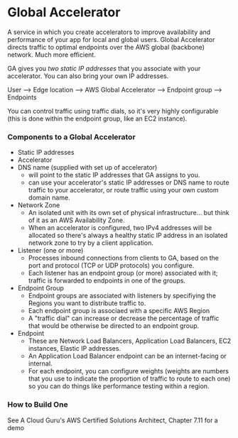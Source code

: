 # Global Accelerator

A service in which you create accelerators to improve availability and performance of your app for local and global users. Global Accelerator directs traffic to optimal endpoints over the AWS global (backbone) network. Much more efficient. 

GA gives you *two static IP addresses* that you associate with your accelerator. You can also bring your own IP addresses. 

User --> Edge location --> AWS Global Accelerator --> Endpoint group --> Endpoints

You can control traffic using traffic dials, so it's very highly configurable (this is done within the endpoint group, like an EC2 instance).

### Components to a Global Accelerator
* Static IP addresses
* Accelerator
* DNS name (supplied with set up of accelerator)
  * will point to the static IP addresses that GA assigns to you. 
  * can use your accelerator's static IP addresses or DNS name to route traffic to your accelerator, or route traffic using your own custom domain name. 
* Network Zone
  * An isolated unit with its own set of physical infrastructure... but think of it as an AWS Availability Zone. 
  * When an accelerator is configured, two IPv4 addresses will be allocated so there's always a healthy static IP address in an isolated network zone to try by a client application.
* Listener (one or more)
  * Processes inbound connections from clients to GA, based on the port and protocol (TCP or UDP protocols) you configure. 
  * Each listener has an endpoint group (or more) associated with it; traffic is forwarded to endpoints in one of the groups. 
* Endpoint Group
  * Endpoint groups are associated with listeners by specifiying the Regions you want to distribute traffic to. 
  * Each endpoint group is associaed with a specific AWS Region
  * A "traffic dial" can increase or decrease the percentage of traffic that would be otherwise be directed to an endpoint group. 
* Endpoint
  * These are Network Load Balancers, Application Load Balancers, EC2 instances, Elastic IP addresses.
  * An Application Load Balancer endpoint can be an internet-facing or internal.
  * For each endpoint, you can configure weights (weights are numbers that you use to indicate the proportion of traffic to route to each one) so you can do things like performance testing within a region. 

### How to Build One
See A Cloud Guru's AWS Certified Solutions Architect, Chapter 7.11 for a demo
